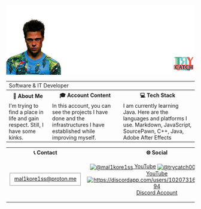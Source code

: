 <p align="center"><img src="https://raw.githubusercontent.com/Mal1koRe1ss/mal1kore1ss/refs/heads/main/Banner.png"></p>
<table>
  <tr>
    <td colspan="3">
      Software & IT Developer
    </td>
  </tr>
  <tr>
    <th><b>🦍 About Me</b></th>
    <th><b>🎓 Account Content</b></th>
    <th><b>💻 Tech Stack</b></th>
  </tr>
  <tr>
    <td>
      I'm trying to find a place in life and gain respect. Still, I have some kinks.
    </td>
    <td>
      In this account, you can see the projects I have done and the infrastructures I have established while improving myself.
    </td>
    <td>
      I am currently learning Java. Here are the languages and ​​platforms I use. Markdown, JavaScript, SourcePawn, C++, Java, Adobe After Effects
    </td>
  </tr>
</table>
<table align="center" cellpadding="10">
  <tr>
    <th>📞 Contact</th>
    <th>‬🌐 Social</th>
  </tr>
  <tr>
    <td height="45">
      <fieldset>
        <a href="mailto:mal1kore1ss@proton.me">mal1kore1ss@proton.me</a>
      </fieldset>
    </td>
    <td height="65">
      <p align="center">
      <a href="https://www.youtube.com/@mal1kore1ss" target="blank"><img align="center" src="https://raw.githubusercontent.com/rahuldkjain/github-profile-readme-generator/master/src/images/icons/Social/youtube.svg" alt="@mal1kore1ss" height="30"   width="40" /> YouTube</a>
      <a href="https://www.youtube.com/@trycatch00" target="blank"><img align="center" src="https://raw.githubusercontent.com/rahuldkjain/github-profile-readme-generator/master/src/images/icons/Social/youtube.svg" alt="@trycatch00" height="30"   width="40" /> TryCatch's YouTube</a>
      <a href="https://discordapp.com/users/1020731689330286694" target="blank"><img align="center" src="https://raw.githubusercontent.com/rahuldkjain/github-profile-readme-generator/master/src/images/icons/Social/discord.svg" alt="https://discordapp.com/users/1020731689330286694" height="30" width="40" /> Discord Account</a>
      </p>
    </td>
  </tr>
</table>
